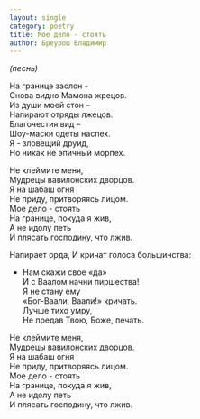 ```yaml
---
layout: single
category: poetry
title: Мое дело - стоять
author: Бреурош Владимир
---
```


*(песнь)*  

На границе заслон -  
Снова видно Мамона жрецов.  
Из души моей стон –  
Напирают отряды лжецов.  
Благочестия вид –  
Шоу-маски одеты наспех.  
Я - зловещий друид,  
Но никак не эпичный морпех.  

Не клеймите меня,  
Мудрецы вавилонских дворцов.  
Я на шабаш огня  
Не приду, притворяясь лицом.  
Мое дело - стоять  
На границе, покуда я жив,  
А не идолу петь  
И плясать господину, что лжив.  

Напирает орда,
И кричат голоса большинства:  
- Нам скажи свое «да»  
И с Ваалом начни пиршества!  
Я не стану ему  
«Бог-Ваали, Ваали!» кричать.  
Лучше тихо умру,  
Не предав Твою, Боже, печать.  

Не клеймите меня,  
Мудрецы вавилонских дворцов.  
Я на шабаш огня  
Не приду, притворяясь лицом.  
Мое дело - стоять  
На границе, покуда я жив,  
А не идолу петь  
И плясать господину, что лжив.  
